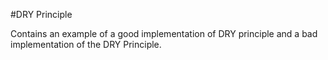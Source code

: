 #DRY Principle

Contains an example of a good implementation of DRY principle and a bad implementation of the DRY Principle.